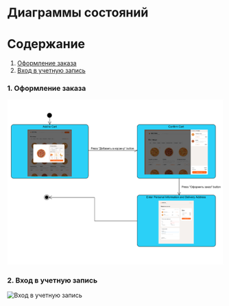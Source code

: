 # Диаграммы состояний    

# Содержание
1. [Оформление заказа](#1)
2. [Вход в учетную запись](#2)


### 1. Оформление заказа<a name="1"></a>

![Оформление заказа](https://github.com/Shweedes/NextPizza/blob/main/diagrams/images/State.png)

### 2. Вход в учетную запись<a name="1"></a>

![Вход в учетную запись]()
